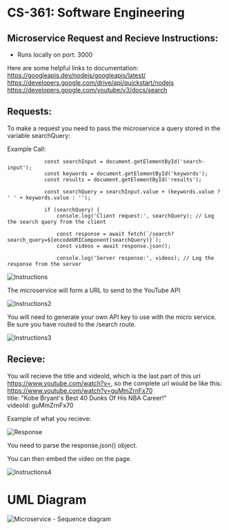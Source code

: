 # CS-361: Software Engineering

## Microservice Request and Recieve Instructions: 

- Runs locally on port: 3000

Here are some helpful links to documentation: \
 https://googleapis.dev/nodejs/googleapis/latest/ \
 https://developers.google.com/drive/api/quickstart/nodejs \
 https://developers.google.com/youtube/v3/docs/search 
 
## Requests: 

To make a request you need to pass the microservice a query stored in the variable searchQuery: 

Example Call:
```        document.getElementById('search-button').addEventListener('click', async () => {
            const searchInput = document.getElementById('search-input');
            const keywords = document.getElementById('keywords');
            const results = document.getElementById('results');

            const searchQuery = searchInput.value + (keywords.value ? ' ' + keywords.value : '');

            if (searchQuery) {
                console.log('Client request:', searchQuery); // Log the search query from the client    

                const response = await fetch(`/search?search_query=${encodeURIComponent(searchQuery)}`);
                const videos = await response.json();

                console.log('Server response:', videos); // Log the response from the server
```

![Instructions](https://user-images.githubusercontent.com/72106175/236707582-b77a95f2-0911-4834-ad55-f50b98cd0d5b.png) 


The microservice will form a URL to send to the YouTube API 

![Instructions2](https://user-images.githubusercontent.com/72106175/236707592-1ef81432-e7f7-48d0-bc1f-307dc1e9b1d5.png) 


You will need to generate your own API key to use with the micro service. \
Be sure you have routed to the /search route. 

![Instructions3](https://user-images.githubusercontent.com/72106175/236707595-cdf29742-a3c6-47d1-974e-d0a7602c49d7.png) 

## Recieve: 

You will recieve the title  and videoId, which is the last part of this url https://www.youtube.com/watch?v=, so the complete url would be like this: \
https://www.youtube.com/watch?v=guMmZrnFx70 \
title: "Kobe Bryant's Best 40 Dunks Of His NBA Career!" \
videoId: guMmZrnFx70 

Example of what you recieve:

![Response](https://user-images.githubusercontent.com/72106175/236708733-d41f10b2-b1d6-4cbd-b12f-01e737356935.png)

You need to parse the response.json() object.

You can then embed the video on the page.

![Instructions4](https://user-images.githubusercontent.com/72106175/236707598-d24eceea-abe9-4392-8dac-33d36322eede.png)

# UML Diagram
![Microservice - Sequence diagram](https://user-images.githubusercontent.com/72106175/236708293-b06d997f-7397-43ce-8512-b4cbed06c04d.png)

